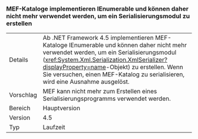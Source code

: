 ### <a name="mef-catalogs-implement-ienumerable-and-therefore-can-no-longer-be-used-to-create-a-serializer"></a>MEF-Kataloge implementieren IEnumerable und können daher nicht mehr verwendet werden, um ein Serialisierungsmodul zu erstellen

|   |   |
|---|---|
|Details|Ab .NET Framework 4.5 implementieren MEF-Kataloge IEnumerable und können daher nicht mehr verwendet werden, um ein Serialisierungsmodul (<xref:System.Xml.Serialization.XmlSerializer?displayProperty=name>-Objekt) zu erstellen. Wenn Sie versuchen, einen MEF-Katalog zu serialisieren, wird eine Ausnahme ausgelöst.|
|Vorschlag|MEF kann nicht mehr zum Erstellen eines Serialisierungsprogramms verwendet werden.|
|Bereich|Hauptversion|
|Version|4.5|
|Typ|Laufzeit|

